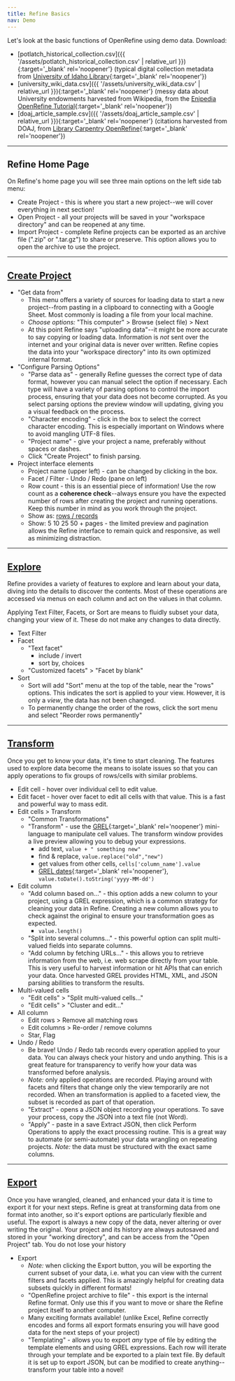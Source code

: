 ```yaml
---
title: Refine Basics
nav: Demo
---
```


Let's look at the basic functions of OpenRefine using demo data.
Download:

- [potlatch_historical_collection.csv]({{ '/assets/potlatch_historical_collection.csv' | relative_url }}){:target='_blank' rel='noopener'} (typical digital collection metadata from [University of Idaho Library](https://www.lib.uidaho.edu/digital/){:target='_blank' rel='noopener'})
- [university_wiki_data.csv]({{ '/assets/university_wiki_data.csv' | relative_url }}){:target='_blank' rel='noopener'} (messy data about University endowments harvested from Wikipedia, from the [Enipedia OpenRefine Tutorial](http://enipedia.tudelft.nl/wiki/OpenRefine_Tutorial){:target='_blank' rel='noopener'})
- [doaj_article_sample.csv]({{ '/assets/doaj_article_sample.csv' | relative_url }}){:target='_blank' rel='noopener'} (citations harvested from DOAJ, from [Library Carpentry OpenRefine](https://librarycarpentry.org/lc-open-refine/){:target='_blank' rel='noopener'})

----------

## Refine Home Page

On Refine's home page you will see three main options on the left side tab menu:

- <span class="term">Create Project</span> - this is where you start a new project--we will cover everything in next section! 
- <span class="term">Open Project</span> - all your projects will be saved in your "workspace directory" and can be reopened at any time. 
- <span class="term">Import Project</span> - complete Refine projects can be exported as an archive file (".zip" or ".tar.gz") to share or preserve. This option allows you to open the archive to use the project.

----------

## [Create Project](https://docs.openrefine.org/manual/starting)

- <span class="term">"Get data from"</span>
    - This menu offers a variety of sources for loading data to start a new project--from pasting in a clipboard to connecting with a Google Sheet. Most commonly is loading a file from your local machine.
    - *Choose options:* "This computer" > Browse (select file) > Next
    - At this point Refine says "uploading data"--it might be more accurate to say copying or loading data. Information is *not* sent over the internet and your original data is never over written. Refine copies the data into your "workspace directory" into its own optimized internal format.
- <span class="term">"Configure Parsing Options"</span> 
    - "Parse data as" - generally Refine guesses the correct type of data format, however you can manual select the option if necessary. Each type will have a variety of parsing options to control the import process, ensuring that your data does not become corrupted. As you select parsing options the preview window will updating, giving you a visual feedback on the process.
    - "Character encoding" - click in the box to select the correct character encoding. This is especially important on Windows where to avoid mangling UTF-8 files.
    - "Project name" - give your project a name, preferably without spaces or dashes.
    - Click "Create Project" to finish parsing.
- <span class="term">Project interface elements</span>
    - Project name (upper left) - can be changed by clicking in the box.
    - Facet / Filter - Undo / Redo (pane on left)
    - Row count - this is an essential piece of information! Use the row count as a **coherence check**--always ensure you have the expected number of rows after creating the project and running operations. Keep this number in mind as you work through the project.
    - Show as: [rows / records](https://docs.openrefine.org/manual/exploring/#rows-vs-records)
    - Show: 5 10 25 50 + pages - the limited preview and pagination allows the Refine interface to remain quick and responsive, as well as minimizing distraction.

----------

## [Explore](https://docs.openrefine.org/manual/exploring)

Refine provides a variety of features to explore and learn about your data, diving into the details to discover the contents.
Most of these operations are accessed via menus on each column and act on the values in that column.

Applying Text Filter, Facets, or Sort are means to fluidly subset your data, changing your view of it. 
These do not make any changes to data directly.

- <span class="term">Text Filter</span>
- <span class="term">Facet</span> 
    - "Text facet"
        - include / invert
        - sort by, choices
    - "Customized facets" > "Facet by blank"
- <span class="term">Sort</span>
    - Sort will add "Sort" menu at the top of the table, near the "rows" options. This indicates the sort is applied to your view. However, it is only a *view*, the data has not been changed. 
    - To permanently change the order of the rows, click the sort menu and select "Reorder rows permanently"

----------

## [Transform](https://docs.openrefine.org/manual/transforming)

Once you get to know your data, it's time to start cleaning.
The features used to explore data become the means to isolate issues so that you can apply operations to fix groups of rows/cells with similar problems. 

- <span class="term">Edit cell</span> - hover over individual cell to edit value.
- <span class="term">Edit facet</span> - hover over facet to edit all cells with that value. This is a fast and powerful way to mass edit.
- <span class="term">Edit cells > Transform</span> 
    - "Common Transformations"
    - "Transform" - use the [GREL](https://docs.openrefine.org/manual/grelfunctions){:target='_blank' rel='noopener'} mini-language to manipulate cell values. The transform window provides a live preview allowing you to debug your expressions.
        - add text, `value + " something new"`
        - find & replace, `value.replace("old","new")`
        - get values from other cells, `cells['column_name'].value`
        - [GREL dates](https://docs.openrefine.org/manual/grelfunctions/#date-functions){:target='_blank' rel='noopener'}, `value.toDate().toString('yyyy-MM-dd')`
- <span class="term">Edit column</span>
    - "Add column based on..." - this option adds a new column to your project, using a GREL expression, which is a common strategy for cleaning your data in Refine. Creating a new column allows you to check against the original to ensure your transformation goes as expected.
        - `value.length()`
    - "Split into several columns..." - this powerful option can split multi-valued fields into separate columns.  
    - "Add column by fetching URLs..." - this allows you to retrieve information from the web, i.e. web scrape directly from your table. This is very useful to harvest information or hit APIs that can enrich your data. Once harvested GREL provides HTML, XML, and JSON parsing abilities to transform the results.
- <span class="term">Multi-valued cells</span>
    - "Edit cells" > "Split multi-valued cells..."
    - "Edit cells" > "Cluster and edit..."
- <span class="term">All</span> column
    - Edit rows > Remove all matching rows
    - Edit columns > Re-order / remove columns
    - Star, Flag
- <span class="term">Undo / Redo</span>
    - Be brave! Undo / Redo tab records every operation applied to your data. You can always check your history and undo anything. This is a great feature for transparency to verify how your data was transformed before analysis.
    - *Note:* only applied operations are recorded. Playing around with facets and filters that change only the view temporarily are not recorded. When an transformation is applied to a faceted view, the subset is recorded as part of that operation.
    - "Extract" - opens a JSON object recording your operations. To save your process, copy the JSON into a text file (not Word). 
    - "Apply" - paste in a save Extract JSON, then click Perform Operations to apply the exact processing routine. This is a great way to automate (or semi-automate) your data wrangling on repeating projects. *Note:* the data must be structured with the exact same columns.

----------

## [Export](https://docs.openrefine.org/manual/exporting)

Once you have wrangled, cleaned, and enhanced your data it is time to export it for your next steps. 
Refine is great at transforming data from one format into another, so it's export options are particularly flexible and useful.
The export is always a new copy of the data, never altering or over writing the original. 
Your project and its history are always autosaved and stored in your "working directory", and can be access from the "Open Project" tab.
You do not lose your history

- <span class="term">Export</span>
    - *Note:* when clicking the Export button, you will be exporting the current subset of your data, i.e. what you can view with the current filters and facets applied. This is amazingly helpful for creating data subsets quickly in different formats!
    - "OpenRefine project archive to file" - this export is the internal Refine format. Only use this if you want to move or share the Refine project itself to another computer.
    - Many exciting formats available! (unlike Excel, Refine correctly encodes and forms all export formats ensuring you will have good data for the next steps of your project)
    - "Templating" - allows you to export *any* type of file by editing the template elements and using GREL expressions. Each row will iterate through your template and be exported to a plain text file. By default it is set up to export JSON, but can be modified to create anything--transform your table into a novel!
